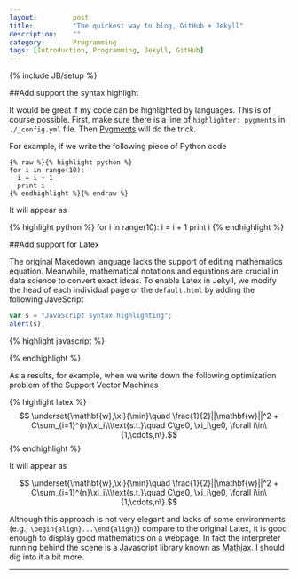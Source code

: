 ```yaml
---
layout: 		post
title: 			"The quickest way to blog, GitHub + Jekyll"
description:	""
category:		Programming
tags: [Introduction, Programming, Jekyll, GitHub]
---
```

{% include JB/setup %}

<script type="text/javascript"
 src="http://cdn.mathjax.org/mathjax/latest/MathJax.js?config=TeX-AMS-MML_HTMLorMML">
</script>


##Add support the syntax highlight

It would be great if my code can be highlighted by languages.
This is of course possible.
First, make sure there is a line of `highlighter: pygments` in `./_config.yml` file.
Then [Pygments](http://pygments.org) will do the trick.

For example, if we write the following piece of Python code 

~~~
{% raw %}{% highlight python %}
for i in range(10):
  i = i + 1
  print i
{% endhighlight %}{% endraw %}
~~~

It will appear as

{% highlight python %}
for i in range(10):
  i = i + 1
  print i
{% endhighlight %}


##Add support for Latex

The original Makedown language lacks the support of editing mathematics equation.
Meanwhile, mathematical notations and equations are crucial in data science to convert exact ideas.
To enable Latex in Jekyll, we modify the head of each individual page or the `default.html` by adding the following JaveScript

```javascript
var s = "JavaScript syntax highlighting";
alert(s);
```

{% highlight javascript %}
<script type="text/javascript"
 src="http://cdn.mathjax.org/mathjax/latest/MathJax.js?config=TeX-AMS-MML_HTMLorMML">
</script>
{% endhighlight %}

As a results, for example, when we write down the following optimization problem of the Support Vector Machines

{% highlight latex %}
$$ \underset{\mathbf{w},\xi}{\min}\quad  \frac{1}{2}||\mathbf{w}||^2 + C\sum_{i=1}^{n}\xi_i\\\text{s.t.}\quad C\ge0, \xi_i\ge0, \forall i\in\{1,\cdots,n\}.$$
{% endhighlight %}

It will appear as

$$ \underset{\mathbf{w},\xi}{\min}\quad  \frac{1}{2}||\mathbf{w}||^2 + C\sum_{i=1}^{n}\xi_i\\\text{s.t.}\quad C\ge0, \xi_i\ge0, \forall i\in\{1,\cdots,n\}.$$

Although this approach is not very elegant and lacks of some environments (e.g., `\begin{align}...\end{align}`) compare to the original Latex, it is good enough to display good mathematics on a webpage. 
In fact the interpreter running behind the scene is a Javascript library known as [Mathjax](https://www.mathjax.org).
I should dig into it a bit more.






---

